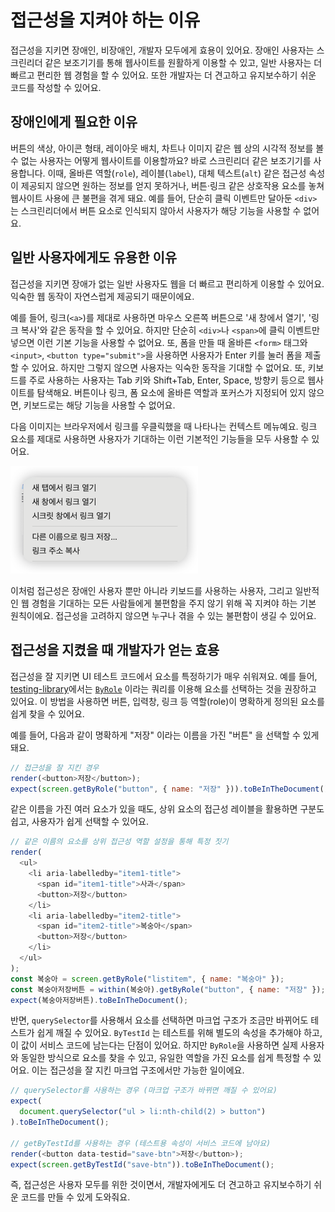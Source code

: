 # 접근성을 지켜야 하는 이유

접근성을 지키면 장애인, 비장애인, 개발자 모두에게 효용이 있어요. 장애인 사용자는 스크린리더 같은 보조기기를 통해 웹사이트를 원활하게 이용할 수 있고, 일반 사용자는 더 빠르고 편리한 웹 경험을 할 수 있어요. 또한 개발자는 더 견고하고 유지보수하기 쉬운 코드를 작성할 수 있어요.

## 장애인에게 필요한 이유

버튼의 색상, 아이콘 형태, 레이아웃 배치, 차트나 이미지 같은 웹 상의 시각적 정보를 볼 수 없는 사용자는 어떻게 웹사이트를 이용할까요? 바로 스크린리더 같은 보조기기를 사용합니다. 이때, 올바른 역할(`role`), 레이블(`label`), 대체 텍스트(`alt`) 같은 접근성 속성이 제공되지 않으면 원하는 정보를 얻지 못하거나, 버튼·링크 같은 상호작용 요소를 놓쳐 웹사이트 사용에 큰 불편을 겪게 돼요.
예를 들어, 단순히 클릭 이벤트만 달아둔 `<div>` 는 스크린리더에서 버튼 요소로 인식되지 않아서 사용자가 해당 기능을 사용할 수 없어요.

## 일반 사용자에게도 유용한 이유

접근성을 지키면 장애가 없는 일반 사용자도 웹을 더 빠르고 편리하게 이용할 수 있어요. 익숙한 웹 동작이 자연스럽게 제공되기 때문이에요.

예를 들어, 링크(`<a>`)를 제대로 사용하면 마우스 오른쪽 버튼으로 '새 창에서 열기', '링크 복사'와 같은 동작을 할 수 있어요. 하지만 단순히 `<div>`나 `<span>`에 클릭 이벤트만 넣으면 이런 기본 기능을 사용할 수 없어요. 또, 폼을 만들 때 올바른 `<form>` 태그와 `<input>`, `<button type="submit">`을 사용하면 사용자가 Enter 키를 눌러 폼을 제출할 수 있어요. 하지만 그렇지 않으면 사용자는 익숙한 동작을 기대할 수 없어요.
또, 키보드를 주로 사용하는 사용자는 Tab 키와 Shift+Tab, Enter, Space, 방향키 등으로 웹사이트를 탐색해요. 버튼이나 링크, 폼 요소에 올바른 역할과 포커스가 지정되어 있지 않으면, 키보드로는 해당 기능을 사용할 수 없어요.

다음 이미지는 브라우저에서 링크를 우클릭했을 때 나타나는 컨텍스트 메뉴예요. 링크 요소를 제대로 사용하면 사용자가 기대하는 이런 기본적인 기능들을 모두 사용할 수 있어요.

<img src="./images/browser-link.png" alt="" style="max-width: 100%; width: 300px" />

이처럼 접근성은 장애인 사용자 뿐만 아니라 키보드를 사용하는 사용자, 그리고 일반적인 웹 경험을 기대하는 모든 사람들에게 불편함을 주지 않기 위해 꼭 지켜야 하는 기본 원칙이에요. 접근성을 고려하지 않으면 누구나 겪을 수 있는 불편함이 생길 수 있어요.

## 접근성을 지켰을 때 개발자가 얻는 효용

접근성을 잘 지키면 UI 테스트 코드에서 요소를 특정하기가 매우 쉬워져요. 예를 들어, [testing-library](https://testing-library.com/docs/dom-testing-library/intro)에서는 [`ByRole`](https://testing-library.com/docs/queries/byrole) 이라는 쿼리를 이용해 요소를 선택하는 것을 권장하고 있어요. 이 방법을 사용하면 버튼, 입력창, 링크 등 역할(role)이 명확하게 정의된 요소를 쉽게 찾을 수 있어요.

예를 들어, 다음과 같이 명확하게 "저장" 이라는 이름을 가진 "버튼" 을 선택할 수 있게 돼요.

```js
// 접근성을 잘 지킨 경우
render(<button>저장</button>);
expect(screen.getByRole("button", { name: "저장" })).toBeInTheDocument();
```

같은 이름을 가진 여러 요소가 있을 때도, 상위 요소의 접근성 레이블을 활용하면 구분도 쉽고, 사용자가 쉽게 선택할 수 있어요.

```js
// 같은 이름의 요소를 상위 접근성 역할 설정을 통해 특정 짓기
render(
  <ul>
    <li aria-labelledby="item1-title">
      <span id="item1-title">사과</span>
      <button>저장</button>
    </li>
    <li aria-labelledby="item2-title">
      <span id="item2-title">복숭아</span>
      <button>저장</button>
    </li>
  </ul>
);
const 복숭아 = screen.getByRole("listitem", { name: "복숭아" });
const 복숭아저장버튼 = within(복숭아).getByRole("button", { name: "저장" });
expect(복숭아저장버튼).toBeInTheDocument();
```

반면, `querySelector`를 사용해서 요소를 선택하면 마크업 구조가 조금만 바뀌어도 테스트가 쉽게 깨질 수 있어요. `ByTestId` 는 테스트를 위해 별도의 속성을 추가해야 하고, 이 값이 서비스 코드에 남는다는 단점이 있어요. 하지만 `ByRole`을 사용하면 실제 사용자와 동일한 방식으로 요소를 찾을 수 있고, 유일한 역할을 가진 요소를 쉽게 특정할 수 있어요. 이는 접근성을 잘 지킨 마크업 구조에서만 가능한 일이에요.

```js
// querySelector를 사용하는 경우 (마크업 구조가 바뀌면 깨질 수 있어요)
expect(
  document.querySelector("ul > li:nth-child(2) > button")
).toBeInTheDocument();

// getByTestId를 사용하는 경우 (테스트용 속성이 서비스 코드에 남아요)
render(<button data-testid="save-btn">저장</button>);
expect(screen.getByTestId("save-btn")).toBeInTheDocument();
```

즉, 접근성은 사용자 모두를 위한 것이면서, 개발자에게도 더 견고하고 유지보수하기 쉬운 코드를 만들 수 있게 도와줘요.
